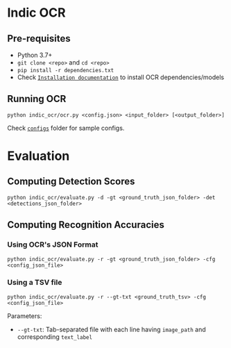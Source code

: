 # Indic OCR

## Pre-requisites

- Python 3.7+
- `git clone <repo>` and `cd <repo>`
- `pip install -r dependencies.txt`
- Check [`Installation documentation`](/documentation/Installation.md) to install OCR dependencies/models

## Running OCR

```
python indic_ocr/ocr.py <config.json> <input_folder> [<output_folder>]
```

Check [`configs`](/configs/) folder for sample configs.

# Evaluation

## Computing Detection Scores

```
python indic_ocr/evaluate.py -d -gt <ground_truth_json_folder> -det <detections_json_folder>
```

## Computing Recognition Accuracies

### Using OCR's JSON Format

```
python indic_ocr/evaluate.py -r -gt <ground_truth_json_folder> -cfg <config_json_file>
```

### Using a TSV file

```
python indic_ocr/evaluate.py -r --gt-txt <ground_truth_tsv> -cfg <config_json_file>
```

Parameters:
- `--gt-txt`: Tab-separated file with each line having `image_path` and corresponding `text_label`
